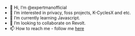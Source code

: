 - 👋 Hi, I’m @expertmanofficial
- 👀 I’m interested in privacy, foss projects, K-CyclesX and etc.
- 🌱 I’m currently learning Javascript.
- 💞️ I’m looking to collaborate on Revolt.
- 📫 How to reach me - follow me <a href="https://friendica.example.com/profile/happy" rel="me">here</a>

<!---
expertmanofficial/expertmanofficial is a ✨ special ✨ repository because its `README.md` (this file) appears on your GitHub profile.
You can click the Preview link to take a look at your changes.
--->
